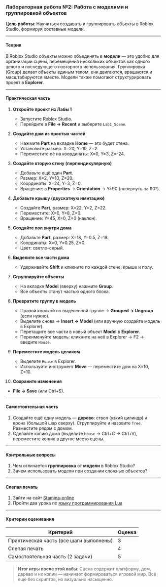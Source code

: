 ### **Лабораторная работа №2: Работа с моделями и группировкой объектов**

**Цель работы**: Научиться создавать и группировать объекты в Roblox Studio, формируя составные модели.

---

#### **Теория**

В Roblox Studio объекты можно объединять в **модели** — это удобно для организации сцены, перемещения нескольких объектов как одного целого и последующего повторного использования. Группировка (Group) делает объекты единым телом: они двигаются, вращаются и масштабируются вместе. Модели также помогают структурировать проект в **Explorer**.

---

#### **Практическая часть**

1. **Откройте проект из Лабы 1**  
   - Запустите Roblox Studio.  
   - Перейдите в **File → Recent** и выберите `Lab1_Scene`.

2. **Создайте дом из простых частей**  
   - Нажмите **Part** на вкладке **Home** — это будет стена.  
   - Установите размер: X=20, Y=10, Z=2.  
   - Переместите её на координаты: X=0, Y=3, Z=-24.

3. **Создайте вторую стену (перпендикулярную)**  
   - Добавьте ещё один **Part**.  
   - Размер: X=2, Y=10, Z=20.  
   - Координаты: X=24, Y=3, Z=0.  
   - Вращение: в **Properties** → **Orientation** → Y=90 (повернуть на 90°).

4. **Добавьте крышу (двускатную имитацию)**  
   - Создайте **Part**, размер: X=22, Y=2, Z=22.  
   - Переместите: X=0, Y=8, Z=0.  
   - Вращение: Y=45, X=0, Z=0 (наклон).

5. **Создайте пол внутри дома**  
   - Добавьте **Part**, размер: X=18, Y=0.5, Z=18.  
   - Координаты: X=0, Y=0.25, Z=0.  
   - Цвет: светло-серый.

6. **Выделите все части дома**  
   - Удерживайте **Shift** и кликните по каждой стене, крыше и полу.

7. **Сгруппируйте объекты**  
   - На вкладке **Model** (вверху) нажмите **Group**.  
   - Все объекты станут частью одного блока.

8. **Превратите группу в модель**  
   - Правой кнопкой по выделенной группе → **Grouped → Ungroup** (если нужно).  
   - Выделите снова → **Insert → Model** (или вручную создайте модель в Explorer).  
   - Перетащите все части в новый объект **Model** в **Explorer**.  
   - Переименуйте модель: кликните на неё в Explorer → F2 → введите `House`.

9. **Переместите модель целиком**  
   - Выделите `House` в Explorer.  
   - Используйте инструмент **Move** — переместите дом на X=10, Z=10.

10. **Сохраните изменения**  
   - **File → Save** (или Ctrl+S).

---

#### **Самостоятельная часть**

1. Создайте ещё одну модель — **дерево**: ствол (узкий цилиндр) и крона (большой шар сверху). Сгруппируйте и назовите `Tree`. Разместите рядом с домом.  
2. Сделайте копию дома (выделите `House` → Ctrl+C → Ctrl+V), переместите копию в другое место сцены.

---

#### **Контрольные вопросы**

1. Чем отличается **группировка** от **модели** в Roblox Studio?  
2. Зачем использовать модели при создании сложных объектов?

---

#### **Слепая печать**

1. Зайти на сайт [Stamina-online](https://stamina-online.com/)
2. Пройти два урока по [языку программирования Lua](https://stamina-online.com/ru/workout/programming/21)

---

#### **Критерии оценивания**

| Критерий                  | Оценка |
|---------------------------|------|
| Практическая часть (все шаги выполнены) | 3    |
| Слепая печать | 4    |
| Самостоятельная часть (2 задачи)       | 5    |

> **Итог игры после этой лабы**: Сцена содержит платформу, дом, дерево и их копии — начинает формироваться игровой мир. Всё ещё без скриптов, но визуально насыщенно.
